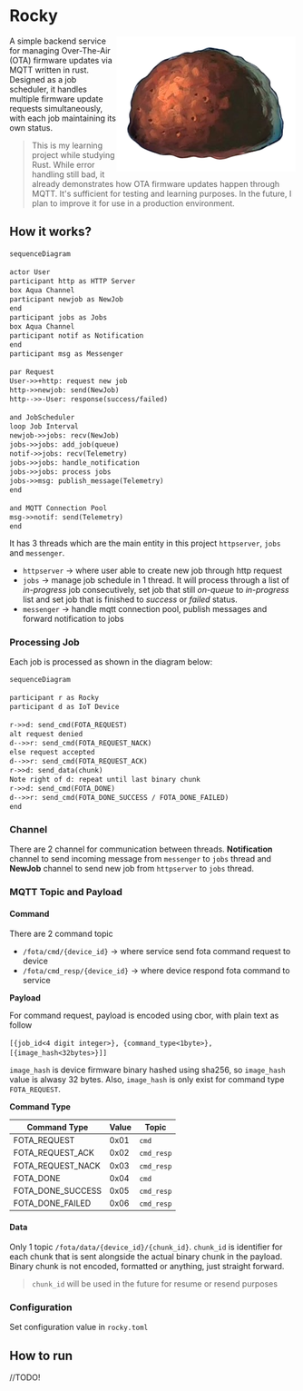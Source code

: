 # Rocky

<img align="right" src="docs/rocky.png" alt="Rocky logo">

A simple backend service for managing Over-The-Air (OTA) firmware updates via MQTT written in rust. Designed as a job scheduler, it handles multiple firmware update requests simultaneously, with each job maintaining its own status. 

> This is my learning project while studying Rust. While error handling still bad, it already demonstrates how OTA firmware updates happen through MQTT. It's sufficient for testing and learning purposes. In the future, I plan to improve it for use in a production environment. 

## How it works?

```mermaid
sequenceDiagram

actor User
participant http as HTTP Server
box Aqua Channel
participant newjob as NewJob
end
participant jobs as Jobs 
box Aqua Channel
participant notif as Notification
end
participant msg as Messenger

par Request
User->>+http: request new job
http->>newjob: send(NewJob)
http-->>-User: response(success/failed)

and JobScheduler
loop Job Interval
newjob->>jobs: recv(NewJob)
jobs->>jobs: add_job(queue)
notif->>jobs: recv(Telemetry)
jobs->>jobs: handle_notification
jobs->>jobs: process jobs 
jobs->>msg: publish_message(Telemetry)
end

and MQTT Connection Pool
msg->>notif: send(Telemetry) 
end
```

It has 3 threads which are the main entity in this project `httpserver`, `jobs` and `messenger`. 

- `httpserver` → where user able to create new job through http request
- `jobs` → manage job schedule in 1 thread. It will process through a list of _in-progress_ job consecutively, set job that still _on-queue_ to _in-progress_ list and set job that is finished to _success_ or _failed_ status. 
- `messenger` → handle mqtt connection pool, publish messages and forward notification to jobs 

### Processing Job 

Each job is processed as shown in the diagram below:

```mermaid 
sequenceDiagram

participant r as Rocky 
participant d as IoT Device 

r->>d: send_cmd(FOTA_REQUEST)
alt request denied 
d-->>r: send_cmd(FOTA_REQUEST_NACK)
else request accepted
d-->>r: send_cmd(FOTA_REQUEST_ACK)
r->>d: send_data(chunk)
Note right of d: repeat until last binary chunk
r->>d: send_cmd(FOTA_DONE)
d-->>r: send_cmd(FOTA_DONE_SUCCESS / FOTA_DONE_FAILED)
end
```

### Channel

There are 2 channel for communication between threads. **Notification** channel to send incoming message from `messenger` to `jobs` thread and **NewJob** channel to send new job from `httpserver` to `jobs` thread.

### MQTT Topic and Payload

#### Command

There are 2 command topic

- `/fota/cmd/{device_id}` → where service send fota command request to device
- `/fota/cmd_resp/{device_id}` → where device respond fota command to service 

**Payload**

For command request, payload is encoded using cbor, with plain text as follow 

`[{job_id<4 digit integer>}, {command_type<1byte>}, [{image_hash<32bytes>}]]`

`image_hash` is device firmware binary hashed using sha256, so `image_hash` value is alwasy 32 bytes. Also, `image_hash` is only exist for command type `FOTA_REQUEST`.

**Command Type**

|Command Type|Value|Topic
|------------|-----|-----|
|FOTA_REQUEST|0x01 |`cmd`|
|FOTA_REQUEST_ACK|0x02 |`cmd_resp`|
|FOTA_REQUEST_NACK|0x03 |`cmd_resp`|
|FOTA_DONE|0x04 |`cmd`|
|FOTA_DONE_SUCCESS|0x05 |`cmd_resp`|
|FOTA_DONE_FAILED|0x06 |`cmd_resp`|


#### Data

Only 1 topic `/fota/data/{device_id}/{chunk_id}`. `chunk_id` is identifier for each chunk that is sent alongside the actual binary chunk in the payload. Binary chunk is not encoded, formatted or anything, just straight forward.

> `chunk_id` will be used in the future for resume or resend purposes

### Configuration

Set configuration value in `rocky.toml`

## How to run

//TODO!
